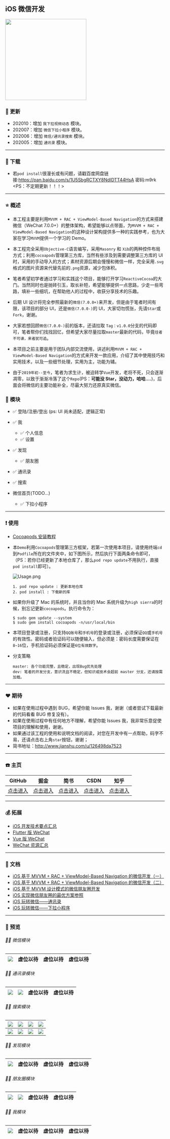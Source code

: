 ## iOS 微信开发

<img src="https://github.com/CoderMikeHe/WeChat_Resource/blob/master/snapshots/logo.png" width="256px" height="256px" />

### 👏 更新
- 202010：增加 `我下拉视频动态` 模块。
- 202007：增加 `微信下拉小程序` 模块。
- 202006：增加 `微信/通讯录搜索` 模块。
- 202005：增加 `通讯录` 模块。

---

### 🚄 下载

- 若`pod install`很漫长或有问题，请戳百度网盘链接:https://pan.baidu.com/s/1U5SbgRCTXY8NdIDTT44HsA 密码:m9rk <PS：不定期更新！！！>

---

### ⭐️ 概述

- 本工程主要是利用`MVVM + RAC + ViewModel-Based Navigation`的方式来搭建微信（WeChat 7.0.0+）的整体架构，希望能够以点带面，为`MVVM + RAC + ViewModel-Based Navigation`的这种设计架构提供多一种的实践参考，也为大家在学习`MVVM`提供一个学习的 Demo。

- 本工程完全采用`Objective-C`语言编写，采用`Masonry` 和 `Xib`的两种控件布局方式；利用`cocoapods`管理第三方库，当然有些涉及到需要调整第三方库的 UI 时，采用的手动导入的方式；素材资源后期会慢慢和微信一样，完全采用`.svg`格式的图片资源来代替先前的`.png`资源，减少包体积。

- 笔者希望初学者通过学习和实践这个项目，能够打开学习`ReactiveCocoa`的大门。当然同时也是抛砖引玉，取长补短，希望能够提供一点思路，少走一些弯路，填补一些细坑，在帮助他人的过程中，收获分享技术的乐趣。

- 后期 UI 设计将完全参照最新的`微信(7.0.0+)`来开发，但是由于笔者时间有限，该项目的部分 UI，还是`微信(7.0.0-)`的 UI，大家切勿慌张，先请`Star`或`Fork`，谢谢。

- 大家若想回顾`微信(7.0.0-)`前的版本，还请拉取 `Tag：v1.0.0`分支的代码即可，笔者帮你们找找回忆，但希望大家尽量拉取`master`最新的代码，毕竟`往者不可谏，来者犹可追`。

- 本项目之前主要是用于团队内部交流使用，讲述利用`MVVM + RAC + ViewModel-Based Navigation`的方式来开发一款应用，介绍了其中使用技巧和实用技术，以及一些细节处理，实用为主，功能为辅。

- 由于`2019年初--至今`，笔者为求生计，被迫转学`Vue`开发，老将不死，只会逐渐凋零，以致于渐渐冷落了这个`Repo`(PS：**可能没 Star，没动力，哈哈....**)，后面会将微信的主要功能补全，尽最大努力还原真实微信。

### 🚀 模块

- ✅ 登陆/注册/登出 (ps: UI 尚未适配，逻辑正常)

- ✅ 我

  - ✅ 个人信息
  - ✅ 设置

- ✅ 发现

  - ✅ 朋友圈

- ✅ 通讯录

- ✅ 搜索

- 微信首页(TODO...)
  - ✅ 下拉小程序

---

### ❗️ 使用

- [Cocoapods 安装教程](https://www.cnblogs.com/chuancheng/p/8443677.html)

- 本`Demo`利用`Cocoapods`管理第三方框架，若第一次使用本项目，请使用终端`cd`到`Podfile`所在的文件夹中，如下图所示，然后执行下面两条命令即可，（PS：若你已经更新了本地仓库了，那么`pod repo update`不用执行，直接`pod install`即可）。

  ![Usage.png](https://github.com/CoderMikeHe/WeChat/blob/master/WeChat/SnapShot/CocopodsUsage.png)

  ```
  1. pod repo update : 更新本地仓库
  2. pod install : 下载新的库
  ```

- 如果你升级了 Mac 的系统时，并且当你的 Mac 系统升级为`high sierra`的时候，别忘记更新`cocoapods`。执行命令为：

  ```
  $ sudo gem update --system
  $ sudo gem install cocoapods -n/usr/local/bin
  ```

- 本项目登录或注册，只支持`QQ账号`和`手机号`的登录或注册，必须保证`QQ`或`手机号`的有效性。密码或者验证码可以随便输入，但必须是：密码长度需要保证在`8~16`位，手机验证码必须保证是`6位有效数字`。

* 分支策略

  ```
  master: 各个功能完整，且稳定，出现Bug优先处理
  dev: 笔者的开发分支，意识流且不稳定，但知识或技术会超前 master 分支，还请按需加载。
  ```

---

### ♥️ 期待

- 如果在使用过程中遇到 BUG，希望你能 Issues 我，谢谢（或者尝试下载最新的代码看看 BUG 修复没有）。
- 如果在使用过程中有任何地方不理解，希望你能 Issues 我，我非常乐意促使项目的理解和使用，谢谢。
- 如果通过该工程的使用和说明文档的阅读，对您在开发中有一点帮助，码字不易，还请点击右上角`star`按钮，谢谢；
- 简书地址：<http://www.jianshu.com/u/126498da7523>

---

### ☎️ 主页

|                   GitHub                   |                            掘金                             |                        简书                        |                     CSDN                     | 知乎                                                 |
| :----------------------------------------: | :---------------------------------------------------------: | :------------------------------------------------: | :------------------------------------------: | ---------------------------------------------------- |
| [点击进入](https://github.com/CoderMikeHe) | [点击进入](https://juejin.im/user/59128ee21b69e6006868d639) | [点击进入](https://www.jianshu.com/u/126498da7523) | [点击进入](https://blog.csdn.net/u011581932) | [点击进入](https://www.zhihu.com/people/codermikehe) |

---

### 💰 拓展

- [iOS 开发技术要点汇总](https://github.com/CoderMikeHe/MHDevelopExample_Objective_C)
- [Flutter 版 WeChat](https://github.com/CoderMikeHe/flutter_wechat)
- [Vue 版 WeChat](https://github.com/CoderMikeHe/vue-wechat)
- [WeChat 资源汇总](https://github.com/CoderMikeHe/WeChat_Resource)

---

### 📖 文档

- [iOS 基于 MVVM + RAC + ViewModel-Based Navigation 的微信开发（一）](http://www.jianshu.com/p/fd407a4ecb8e)
- [iOS 基于 MVVM + RAC + ViewModel-Based Navigation 的微信开发（二）](http://www.jianshu.com/p/8c35fc02f47b)
- [iOS 基于 MVVM 设计模式的微信朋友圈开发](https://www.jianshu.com/p/2f161f6a310f)
- [iOS 实现微信朋友圈的最优方案参照](https://www.jianshu.com/p/395bac3648a7)
- [iOS 玩转微信——通讯录](https://www.jianshu.com/p/7c2d74675808)
- [iOS 玩转微信——下拉小程序](https://juejin.im/post/6856896741787205639)

---

### 🌈 预览

###### 🏳️‍🌈 微信模块

| ![](https://github.com/CoderMikeHe/WeChat_Resource/blob/master/gif/mainframe/ios_mainframe_pulldown_applet_page.gif) | 虚位以待 | 虚位以待 | 虚位以待 |
| :------------------------------------------------------------------------------------------------------------------: | :------: | :------: | :------: |


###### 🏳️‍🌈 通讯录模块

| ![](https://github.com/CoderMikeHe/WeChat_Resource/blob/master/snapshots/contacts/ios_contacts_page_0.png) | ![](https://github.com/CoderMikeHe/WeChat_Resource/blob/master/snapshots/contacts/ios_contacts_page_1.png) | 虚位以待 | 虚位以待 |
| :--------------------------------------------------------------------------------------------------------: | :--------------------------------------------------------------------------------------------------------: | :------: | :------: |


###### 🏳️‍🌈 搜索模块

| ![](https://github.com/CoderMikeHe/WeChat_Resource/blob/master/snapshots/search/ios_search_page_0.png) | ![](https://github.com/CoderMikeHe/WeChat_Resource/blob/master/snapshots/search/ios_search_page_1.png) | ![](https://github.com/CoderMikeHe/WeChat_Resource/blob/master/snapshots/search/ios_search_page_2.png) | ![](https://github.com/CoderMikeHe/WeChat_Resource/blob/master/snapshots/search/ios_search_page_3.png) |
| :----------------------------------------------------------------------------------------------------: | :----------------------------------------------------------------------------------------------------: | :----------------------------------------------------------------------------------------------------: | :----------------------------------------------------------------------------------------------------: |
| ![](https://github.com/CoderMikeHe/WeChat_Resource/blob/master/snapshots/search/ios_search_page_4.png) | ![](https://github.com/CoderMikeHe/WeChat_Resource/blob/master/snapshots/search/ios_search_page_5.png) | ![](https://github.com/CoderMikeHe/WeChat_Resource/blob/master/snapshots/search/ios_search_page_6.png) | ![](https://github.com/CoderMikeHe/WeChat_Resource/blob/master/snapshots/search/ios_search_page_7.png) |

###### 🏳️‍🌈 发现模块

| ![](https://github.com/CoderMikeHe/WeChat_Resource/blob/master/snapshots/discover/ios_discover_page_0.png) | 虚位以待 | 虚位以待 | 虚位以待 |
| :--------------------------------------------------------------------------------------------------------: | :------: | :------: | :------: |


###### 🏳️‍🌈 朋友圈模块

| ![](https://github.com/CoderMikeHe/WeChat_Resource/blob/master/snapshots/moments/ios_moments_page_0.png) | ![](https://github.com/CoderMikeHe/WeChat_Resource/blob/master/snapshots/moments/ios_moments_page_1.png) | 虚位以待 | 虚位以待 |
| :------------------------------------------------------------------------------------------------------: | :------------------------------------------------------------------------------------------------------: | :------: | :------: |


###### 🏳️‍🌈 我模块

| ![](https://github.com/CoderMikeHe/WeChat_Resource/blob/master/snapshots/profile/ios_profile_page_0.png) | 虚位以待 | 虚位以待 | 虚位以待 |
| :------------------------------------------------------------------------------------------------------: | :------: | :------: | :------: |

